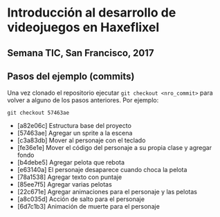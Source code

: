 # Introducción al desarrollo de videojuegos en Haxeflixel

## Semana TIC, San Francisco, 2017


## Pasos del ejemplo (commits)

Una vez clonado el repositorio ejecutar `git checkout <nro_commit>` para volver a alguno de los pasos anteriores. Por ejemplo:

```
git checkout 57463ae
```

* [a82e06c] Estructura base del proyecto
* [57463ae] Agregar un sprite a la escena
* [c3a83db] Mover al personaje con el teclado
* [fe36e1e] Mover el código del personaje a su propia clase y agregar fondo
* [b4debe5] Agregar pelota que rebota
* [e63140a] El personaje desaparece cuando choca la pelota
* [78a1538] Agregar texto con puntaje
* [85ee7f5] Agregar varias pelotas
* [22c671e] Agregar animaciones para el personaje y las pelotas
* [a8c035d] Acción de salto para el personaje
* [6d7c1b3] Animación de muerte para el personaje

